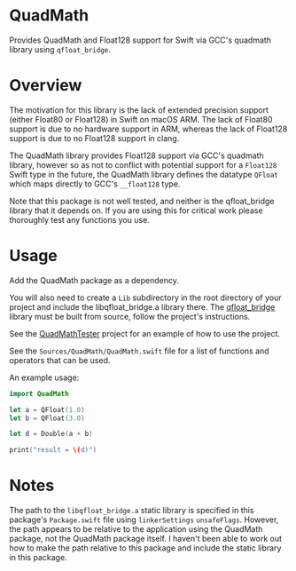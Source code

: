 # QuadMath

Provides QuadMath and Float128 support for Swift via GCC's quadmath library using `qfloat_bridge`.

# Overview

The motivation for this library is the lack of extended precision support (either Float80 or Float128) in Swift on macOS ARM. The lack of Float80 support is due to no hardware support in ARM, whereas the lack of Float128 support is due to no Float128 support in clang.

The QuadMath library provides Float128 support via GCC's quadmath library, however so as not to conflict with potential support for a `Float128` Swift type in the future, the QuadMath library defines the datatype `QFloat` which maps directly to GCC's `__float128` type.

Note that this package is not well tested, and neither is the qfloat_bridge library that it depends on. If you are using this for critical work please thoroughly test any functions you use.

# Usage

Add the QuadMath package as a dependency.

You will also need to create a `Lib` subdirectory in the root directory of your project and include the libqfloat_bridge.a library there. The [qfloat_bridge](https://github.com/jolonf/qfloat_bridge) library must be built from source, follow the project's instructions.

See the [QuadMathTester](https://github.com/jolonf/QuadMathTester) project for an example of how to use the project.

See the `Sources/QuadMath/QuadMath.swift` file for a list of functions and operators that can be used.

An example usage:

```swift
import QuadMath

let a = QFloat(1.0)
let b = QFloat(3.0)

let d = Double(a + b)

print("result = \(d)")
```

# Notes

The path to the `libqfloat_bridge.a` static library is specified in this package's `Package.swift` file using `linkerSettings` `unsafeFlags`. However, the path appears to be relative to the application using the QuadMath package, not the QuadMath package itself. I haven't been able to work out how to make the path relative to this package and include the static library in this package.

